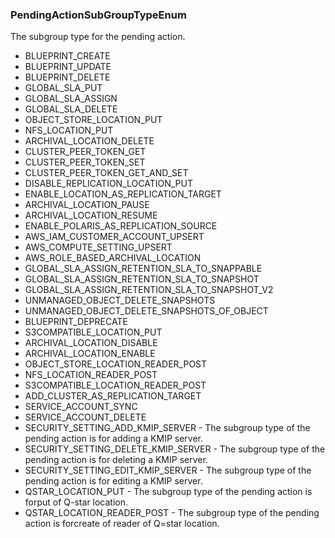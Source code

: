 ### PendingActionSubGroupTypeEnum
The subgroup type for the pending action.

- BLUEPRINT_CREATE
- BLUEPRINT_UPDATE
- BLUEPRINT_DELETE
- GLOBAL_SLA_PUT
- GLOBAL_SLA_ASSIGN
- GLOBAL_SLA_DELETE
- OBJECT_STORE_LOCATION_PUT
- NFS_LOCATION_PUT
- ARCHIVAL_LOCATION_DELETE
- CLUSTER_PEER_TOKEN_GET
- CLUSTER_PEER_TOKEN_SET
- CLUSTER_PEER_TOKEN_GET_AND_SET
- DISABLE_REPLICATION_LOCATION_PUT
- ENABLE_LOCATION_AS_REPLICATION_TARGET
- ARCHIVAL_LOCATION_PAUSE
- ARCHIVAL_LOCATION_RESUME
- ENABLE_POLARIS_AS_REPLICATION_SOURCE
- AWS_IAM_CUSTOMER_ACCOUNT_UPSERT
- AWS_COMPUTE_SETTING_UPSERT
- AWS_ROLE_BASED_ARCHIVAL_LOCATION
- GLOBAL_SLA_ASSIGN_RETENTION_SLA_TO_SNAPPABLE
- GLOBAL_SLA_ASSIGN_RETENTION_SLA_TO_SNAPSHOT
- GLOBAL_SLA_ASSIGN_RETENTION_SLA_TO_SNAPSHOT_V2
- UNMANAGED_OBJECT_DELETE_SNAPSHOTS
- UNMANAGED_OBJECT_DELETE_SNAPSHOTS_OF_OBJECT
- BLUEPRINT_DEPRECATE
- S3COMPATIBLE_LOCATION_PUT
- ARCHIVAL_LOCATION_DISABLE
- ARCHIVAL_LOCATION_ENABLE
- OBJECT_STORE_LOCATION_READER_POST
- NFS_LOCATION_READER_POST
- S3COMPATIBLE_LOCATION_READER_POST
- ADD_CLUSTER_AS_REPLICATION_TARGET
- SERVICE_ACCOUNT_SYNC
- SERVICE_ACCOUNT_DELETE
- SECURITY_SETTING_ADD_KMIP_SERVER - The subgroup type of the pending action is for adding a KMIP server.
- SECURITY_SETTING_DELETE_KMIP_SERVER - The subgroup type of the pending action is for deleting a KMIP server.
- SECURITY_SETTING_EDIT_KMIP_SERVER - The subgroup type of the pending action is for editing a KMIP server.
- QSTAR_LOCATION_PUT - The subgroup type of the pending action is forput of Q-star location.
- QSTAR_LOCATION_READER_POST - The subgroup type of the pending action is forcreate of reader of Q=star location.
